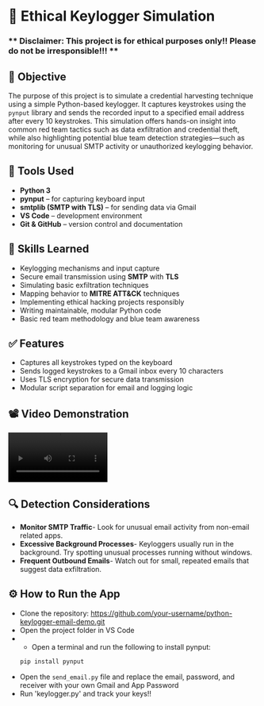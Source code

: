 # 🐍 Ethical Keylogger Simulation

### ** Disclaimer: This project is for ethical purposes only!! Please do not be irresponsible!!! **

## 📜 Objective

The purpose of this project is to simulate a credential harvesting technique using a simple Python-based keylogger. It captures keystrokes using the `pynput` library and sends the recorded input to a specified email address after every 10 keystrokes. This simulation offers hands-on insight into common red team tactics such as data exfiltration and credential theft, while also highlighting potential blue team detection strategies—such as monitoring for unusual SMTP activity or unauthorized keylogging behavior.

## 🔧 Tools Used

- **Python 3**
- **pynput** – for capturing keyboard input
- **smtplib (SMTP with TLS)** – for sending data via Gmail
- **VS Code** – development environment
- **Git & GitHub** – version control and documentation

## 🧠 Skills Learned

- Keylogging mechanisms and input capture
- Secure email transmission using **SMTP** with **TLS**
- Simulating basic exfiltration techniques
- Mapping behavior to **MITRE ATT&CK** techniques
- Implementing ethical hacking projects responsibly
- Writing maintainable, modular Python code
- Basic red team methodology and blue team awareness

## ✅ Features

- Captures all keystrokes typed on the keyboard
- Sends logged keystrokes to a Gmail inbox every 10 characters
- Uses TLS encryption for secure data transmission
- Modular script separation for email and logging logic
  
## 📽️ Video Demonstration
<video src="https://github.com/user-attachments/assets/e71172f6-4e8d-4a28-bc02-c7f5f5341897" controls width="200"></video>

## 🔍 Detection Considerations
- **Monitor SMTP Traffic**- Look for unusual email activity from non-email related apps.
- **Excessive Background Processes**- Keyloggers usually run in the background. Try spotting unusual processes running without windows.
- **Frequent Outbound Emails**- Watch out for small, repeated emails that suggest data exfiltration.
  
## ⚙️ How to Run the App

- Clone the repository: [https://github.com/your-username/python-keylogger-email-demo.git  ](https://github.com/Pcordova01/python-keylogger-emailer/blob/main/README.md)
- Open the project folder in VS Code
- - Open a terminal and run the following to install pynput:
  ```bash
  pip install pynput
- Open the `send_email.py` file and replace the email, password, and receiver with your own Gmail and App Password
- Run 'keylogger.py' and track your keys!!
